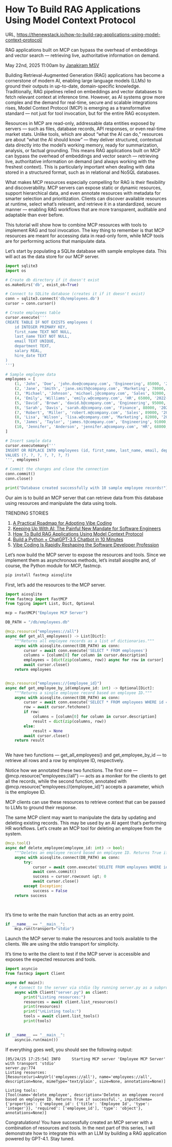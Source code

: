 # How To Build RAG Applications Using Model Context Protocol

URL, <https://thenewstack.io/how-to-build-rag-applications-using-model-context-protocol/>

RAG applications built on MCP can bypass the overhead of embeddings and vector search — retrieving live, authoritative information on demand.

May 22nd, 2025 11:00am by [Janakiram MSV](https://thenewstack.io/author/janakiram/)

Building Retrieval-Augmented Generation (RAG) applications has become a cornerstone of modern AI, enabling large language models (LLMs) to ground their outputs in up-to-date, domain-specific knowledge. Traditionally, RAG pipelines relied on embeddings and vector databases to fetch relevant context at inference time. However, as AI systems grow more complex and the demand for real-time, secure and scalable integrations rises, Model Context Protocol (MCP) is emerging as a transformative standard — not just for tool invocation, but for the entire RAG ecosystem.

Resources in MCP are read-only, addressable data entities exposed by servers — such as files, database records, API responses, or even real-time market stats. Unlike tools, which are about “what the AI can do,” resources are about “what the AI should know” — they deliver structured, contextual data directly into the model’s working memory, ready for summarization, analysis, or factual grounding. This means RAG applications built on MCP can bypass the overhead of embeddings and vector search — retrieving live, authoritative information on demand (and always working with the freshest context). This is particularly important when dealing with data stored in a structured format, such as in relational and NoSQL databases.

What makes MCP resources especially compelling for RAG is their flexibility and discoverability. MCP servers can expose static or dynamic resources, support hierarchical data, and even annotate resources with metadata for smarter selection and prioritization. Clients can discover available resources at runtime, select what’s relevant, and retrieve it in a standardized, secure manner — enabling RAG workflows that are more transparent, auditable and adaptable than ever before.

This tutorial will show how to combine MCP resources with tools to implement RAG and tool invocation. The key thing to remember is that MCP resources are meant for accessing data in read-only form, while MCP tools are for performing actions that manipulate data.

Let’s start by populating a SQLite database with sample employee data. This will act as the data store for our MCP server.

```python
import sqlite3
import os

# Create db directory if it doesn't exist
os.makedirs('db', exist_ok=True)

# Connect to SQLite database (creates it if it doesn't exist)
conn = sqlite3.connect('db/employees.db')
cursor = conn.cursor()

# Create employees table
cursor.execute('''
CREATE TABLE IF NOT EXISTS employees (
    id INTEGER PRIMARY KEY,
    first_name TEXT NOT NULL,
    last_name TEXT NOT NULL,
    email TEXT UNIQUE,
    department TEXT,
    salary REAL,
    hire_date TEXT
)
''')

# Sample employee data
employees = [
    (1, 'John', 'Doe', 'john.doe@company.com', 'Engineering', 85000, '2020-01-15'),
    (2, 'Jane', 'Smith', 'jane.smith@company.com', 'Marketing', 78000, '2019-03-20'),
    (3, 'Michael', 'Johnson', 'michael.j@company.com', 'Sales', 92000, '2021-06-10'),
    (4, 'Emily', 'Williams', 'emily.w@company.com', 'HR', 65000, '2022-02-28'),
    (5, 'David', 'Brown', 'david.b@company.com', 'Engineering', 95000, '2018-11-05'),
    (6, 'Sarah', 'Davis', 'sarah.d@company.com', 'Finance', 88000, '2021-09-15'),
    (7, 'Robert', 'Miller', 'robert.m@company.com', 'Sales', 89000, '2020-07-22'),
    (8, 'Lisa', 'Wilson', 'lisa.w@company.com', 'Marketing', 82000, '2019-12-01'),
    (9, 'James', 'Taylor', 'james.t@company.com', 'Engineering', 91000, '2022-04-18'),
    (10, 'Jennifer', 'Anderson', 'jennifer.a@company.com', 'HR', 68000, '2021-11-30')
]

# Insert sample data
cursor.executemany('''
INSERT OR REPLACE INTO employees (id, first_name, last_name, email, department, salary, hire_date)
VALUES (?, ?, ?, ?, ?, ?, ?)
''', employees)

# Commit the changes and close the connection
conn.commit()
conn.close()

print("Database created successfully with 10 sample employee records!") 
```

Our aim is to build an MCP server that can retrieve data from this database using resources and manipulate the data using tools.

TRENDING STORIES

1. [A Practical Roadmap for Adopting Vibe Coding](https://thenewstack.io/a-practical-roadmap-for-vibe-coding-adoption/)
2. [Keeping Up With AI: The Painful New Mandate for Software Engineers](https://thenewstack.io/keeping-up-with-ai-the-painful-new-mandate-for-software-engineers/)
3. [How To Build RAG Applications Using Model Context Protocol](https://thenewstack.io/how-to-build-rag-applications-using-model-context-protocol/)
4. [Build a Python + ChatGPT-3.5 Chatbot in 10 Minutes](https://thenewstack.io/build-a-python-chatgpt-3-5-chatbot-in-10-minutes/)
5. [Vibe Coding Is Rapidly Reshaping the Software Developer Profession](https://thenewstack.io/vibe-coding-is-here-how-ai-is-reshaping-the-software-developer-profession/)

Let’s now build the MCP server to expose the resources and tools. Since we implement them as asynchronous methods, let’s install aiosqlite and, of course, the Python module for MCP, fastmcp.

```bash
pip install fastmcp aiosqlite
```

First, let’s add the resources to the MCP server.

```python
import aiosqlite
from fastmcp import FastMCP
from typing import List, Dict, Optional

mcp = FastMCP("Employee MCP Server")

DB_PATH = "/db/employees.db"

@mcp.resource("employees://all")
async def get_all_employees() -> List[Dict]:
    """Returns all employee records as a list of dictionaries."""
    async with aiosqlite.connect(DB_PATH) as conn:
        cursor = await conn.execute('SELECT * FROM employees')
        columns = [column[0] for column in cursor.description]
        employees = [dict(zip(columns, row)) async for row in cursor]
        await cursor.close()
    return employees


@mcp.resource("employees://{employee_id}")
async def get_employee_by_id(employee_id: int) -> Optional[Dict]:
    """Returns a single employee record based on employee ID."""
    async with aiosqlite.connect(DB_PATH) as conn:
        cursor = await conn.execute('SELECT * FROM employees WHERE id = ?', (employee_id,))
        row = await cursor.fetchone()
        if row:
            columns = [column[0] for column in cursor.description]
            result = dict(zip(columns, row))
        else:
            result = None
        await cursor.close()
    return result
	

```

We have two functions — get_all_employees() and get_employee_by_id — to retrieve all rows and a row by employee ID, respectively.

Notice how we annotated these two functions. The first one — @mcp.resource("employees://all") — acts as a moniker for the clients to get all the records, while the second function, annotated with @mcp.resource("employees://{employee_id}") accepts a parameter, which is the employee ID.

MCP clients can use these resources to retrieve context that can be passed to LLMs to ground their response.

The same MCP client may want to manipulate the data by updating and deleting existing records. This may be used by an AI agent that’s performing HR workflows. Let’s create an MCP tool for deleting an employee from the system.

```python
@mcp.tool()
async def delete_employee(employee_id: int) -> bool:
    """Deletes an employee record based on employee ID. Returns True if successful."""
    async with aiosqlite.connect(DB_PATH) as conn:
        try:
            cursor = await conn.execute('DELETE FROM employees WHERE id = ?', (employee_id,))
            await conn.commit()
            success = cursor.rowcount &gt; 0
            await cursor.close()
        except Exception:
            success = False
    return success

	
```

It’s time to write the main function that acts as an entry point.

```python
if __name__ == "__main__":
    mcp.run(transport="stdio")

```

Launch the MCP server to make the resources and tools available to the clients. We are using the stdio transport for simplicity.

It’s time to write the client to test if the MCP server is accessible and exposes the expected resources and tools.

```python
import asyncio
from fastmcp import Client

async def main():
    # Connect to the server via stdio (by running server.py as a subprocess)
    async with Client("server.py") as client:
        print("Listing resources:")
        resources = await client.list_resources()
        print(resources)
        print("\nListing tools:")
        tools = await client.list_tools()
        print(tools)
	

if __name__ == "__main__":
    asyncio.run(main())

```

If everything goes well, you should see the following output:

```
[05/24/25 17:25:54] INFO     Starting MCP server 'Employee MCP Server' with transport 'stdio'                                     server.py:774
Listing resources:
[Resource(uri=AnyUrl('employees://all'), name='employees://all', description=None, mimeType='text/plain', size=None, annotations=None)]

Listing tools:
[Tool(name='delete_employee', description='Deletes an employee record based on employee ID. Returns True if successful.', inputSchema={'properties': {'employee_id': {'title': 'Employee Id', 'type': 'integer'}}, 'required': ['employee_id'], 'type': 'object'}, annotations=None)]
```

Congratulations! You have successfully created an MCP server with a combination of resources and tools. In the next part of this series, I will demonstrate how to integrate this with an LLM by building a RAG application powered by GPT-4.1. Stay tuned.
